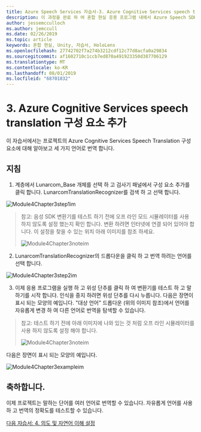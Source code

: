 ```yaml
---
title: Azure Speech Services 자습서-3. Azure Cognitive Services speech translation 구성 요소 추가
description: 이 과정을 완료 하 여 혼합 현실 응용 프로그램 내에서 Azure Speech SDK를 구현 하는 방법을 알아보세요.
author: jessemcculloch
ms.author: jemccull
ms.date: 02/26/2019
ms.topic: article
keywords: 혼합 현실, Unity, 자습서, HoloLens
ms.openlocfilehash: 27742702f7a274b3212cdf12c77d8acfa0a29834
ms.sourcegitcommit: af1602710c1ccb7ed870a491923350d387706129
ms.translationtype: MT
ms.contentlocale: ko-KR
ms.lasthandoff: 08/01/2019
ms.locfileid: "68701832"
---
```

# <a name="3-adding-the-azure-cognitive-services-speech-translation-component"></a>3. Azure Cognitive Services speech translation 구성 요소 추가

이 자습서에서는 프로젝트의 Azure Cognitive Services Speech Translation 구성 요소에 대해 알아보고 세 가지 언어로 번역 합니다. 

## <a name="instructions"></a>지침

1. 계층에서 Lunarcom_Base 개체를 선택 하 고 검사기 패널에서 구성 요소 추가를 클릭 합니다. LunarcomTranslationRecognizer를 검색 하 고 선택 합니다.

![Module4Chapter3step1im](images/module4chapter3step1im.PNG)

> 참고: 음성 SDK 변환기를 테스트 하기 전에 오프 라인 모드 시뮬레이터를 사용 하지 않도록 설정 했는지 확인 합니다. 변환 하려면 인터넷에 연결 되어 있어야 합니다. 이 설정을 찾을 수 있는 위치 아래 이미지를 참조 하세요. 
>
> ![Module4Chapter3noteim](images/module4chapter3noteim.PNG)

2. LunarcomTranslationRecognizer의 드롭다운을 클릭 하 고 번역 하려는 언어를 선택 합니다.

![Module4Chapter3step2im](images/module4chapter3step2im.PNG)

3. 이제 응용 프로그램을 실행 하 고 위성 단추를 클릭 하 여 변환기를 테스트 하 고 말하기를 시작 합니다. 인식을 중지 하려면 위성 단추를 다시 누릅니다. 다음은 장면이 표시 되는 모양의 예입니다. "대상 언어" 드롭다운 (위의 이미지 참조)에서 언어를 자유롭게 변경 하 여 다른 언어로 번역을 탐색할 수 있습니다.

> 참고: 테스트 하기 전에 아래 이미지에 나와 있는 것 처럼 오프 라인 시뮬레이터를 사용 하지 않도록 설정 해야 합니다.
>
> ![Module4Chapter3noteim](images/module4chapter3noteim.PNG)

다음은 장면이 표시 되는 모양의 예입니다.

![Module4Chapter3exampleim](images/module4chapter3exampleim.PNG)

## <a name="congratulations"></a>축하합니다.

이제 프로젝트는 말하는 단어를 여러 언어로 번역할 수 있습니다. 자유롭게 언어를 사용 하 고 번역의 정확도를 테스트할 수 있습니다. 

[다음 자습서: 4.  의도 및 자연어 이해 설정](mrlearning-speechSDK-ch4.md)

